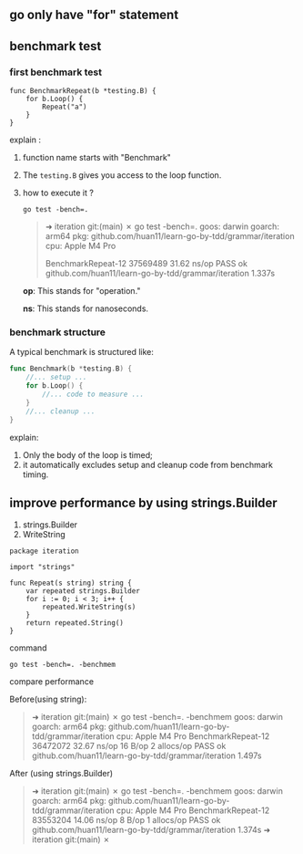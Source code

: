 ## go only have "for" statement
## benchmark test

### first benchmark test

```
func BenchmarkRepeat(b *testing.B) {
	for b.Loop() {
		Repeat("a")
	}
}
```

explain :

1. function name starts with "Benchmark"

2. The `testing.B` gives you access to the loop function.

3. how to execute it ?

   ```
   go test -bench=.
   ```

   > ➜  iteration git:(main) ✗ go test -bench=.
   > goos: darwin
   > goarch: arm64
   > pkg: github.com/huan11/learn-go-by-tdd/grammar/iteration
   > cpu: Apple M4 Pro
   >
   > BenchmarkRepeat-12      37569489                31.62 ns/op
   > PASS
   > ok      github.com/huan11/learn-go-by-tdd/grammar/iteration     1.337s

   **op**: This stands for "operation." 

   **ns**: This stands for nanoseconds.





### benchmark structure

A typical benchmark is structured like:

```go
func Benchmark(b *testing.B) {
	//... setup ...
	for b.Loop() {
		//... code to measure ...
	}
	//... cleanup ...
}
```



explain:

1. Only the body of the loop is timed; 
2. it automatically excludes setup and cleanup code from benchmark timing.





## improve performance by using strings.Builder

1. strings.Builder
2. WriteString

```
package iteration

import "strings"

func Repeat(s string) string {
	var repeated strings.Builder
	for i := 0; i < 3; i++ {
		repeated.WriteString(s)
	}
	return repeated.String()
}

```





command

```
go test -bench=. -benchmem
```





compare performance 

Before(using string):

> ➜  iteration git:(main) ✗ go test -bench=. -benchmem
> goos: darwin
> goarch: arm64
> pkg: github.com/huan11/learn-go-by-tdd/grammar/iteration
> cpu: Apple M4 Pro
> BenchmarkRepeat-12      36472072                32.67 ns/op           16 B/op          2 allocs/op
> PASS
> ok      github.com/huan11/learn-go-by-tdd/grammar/iteration     1.497s
>
> 

After (using strings.Builder)

> ➜  iteration git:(main) ✗ go test -bench=. -benchmem
> goos: darwin
> goarch: arm64
> pkg: github.com/huan11/learn-go-by-tdd/grammar/iteration
> cpu: Apple M4 Pro
> BenchmarkRepeat-12      83553204                14.06 ns/op            8 B/op          1 allocs/op
> PASS
> ok      github.com/huan11/learn-go-by-tdd/grammar/iteration     1.374s
> ➜  iteration git:(main) ✗ 

